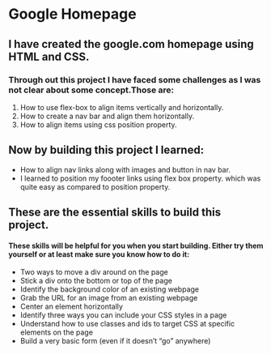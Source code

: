 # Google Homepage

## I have created the google.com homepage using HTML and CSS.

### Through out this project I have faced some challenges as I was not clear about some concept.Those are:
1. How to use flex-box to align items vertically and horizontally.
2. How to create a nav bar and align them horizontally.
3. How to align items using css position property.

  ## Now by building this project I learned: 
  * How to align nav links along with images and button in nav bar.
  * I learned to position my foooter links using flex box property. which was quite easy as compared to position property.
  ## These are the essential skills to build this project.
  #### These skills will be helpful for you when you start building. Either try them yourself or at least make sure you know how to do it:

* Two ways to move a div around on the page
* Stick a div onto the bottom or top of the page
* Identify the background color of an existing webpage
* Grab the URL for an image from an existing webpage
* Center an element horizontally
* Identify three ways you can include your CSS styles in a page
* Understand how to use classes and ids to target CSS at specific elements on the page
* Build a very basic form (even if it doesn’t “go” anywhere)
